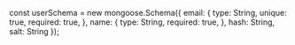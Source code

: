 const userSchema = new mongoose.Schema({
    email: {
        type: String,
        unique: true,
        required: true,
    },
    name: {
        type: String,
        required: true,
    },
    hash: String,   
    salt: String
});